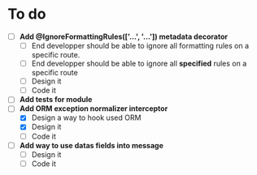 # To do

- [ ] **Add @IgnoreFormattingRules(['...', '...']) metadata decorator**
  - [ ] End developper should be able to ignore all formatting rules on a specific route.
  - [ ] End developper should be able to ignore all **specified** rules on a specific route 
  - [ ] Design it
  - [ ] Code it
- [ ] **Add tests for module**
- [ ] **Add ORM exception normalizer interceptor**
  - [x] Design a way to hook used ORM
  - [x] Design it
  - [ ] Code it
- [ ] **Add way to use datas fields into message**
  - [ ] Design it
  - [ ] Code it